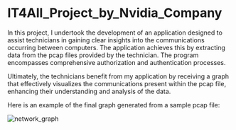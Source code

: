# IT4All_Project_by_Nvidia_Company
In this project, I undertook the development of an application designed to assist technicians in gaining clear insights into the communications occurring between computers.
The application achieves this by extracting data from the pcap files provided by the technician. 
The program encompasses comprehensive authorization and authentication processes.

Ultimately, the technicians benefit from my application by receiving a graph that effectively visualizes the communications present within the pcap file, 
enhancing their understanding and analysis of the data.

Here is an example of the final graph generated from a sample pcap file:

![network_graph](https://github.com/tovishuver/IT4All_Project_by_Nvidia_Company/assets/117977747/cb57a0a5-3e44-4ff3-87bd-484e4b215e0c)
